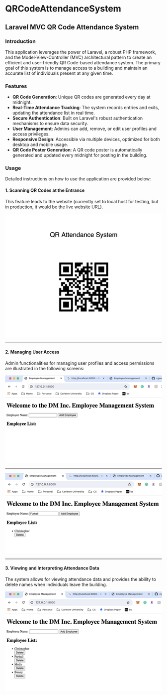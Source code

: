 # QRCodeAttendanceSystem

## Laravel MVC QR Code Attendance System

### Introduction

This application leverages the power of Laravel, a robust PHP framework, and the Model-View-Controller (MVC) architectural pattern to create an efficient and user-friendly QR Code-based attendance system. The primary goal of this system is to manage access to a building and maintain an accurate list of individuals present at any given time.

### Features

- **QR Code Generation**: Unique QR codes are generated every day at midnight.
- **Real-Time Attendance Tracking**: The system records entries and exits, updating the attendance list in real time.
- **Secure Authentication**: Built on Laravel's robust authentication mechanisms to ensure data security.
- **User Management**: Admins can add, remove, or edit user profiles and access privileges.
- **Responsive Design**: Accessible via multiple devices, optimized for both desktop and mobile usage.
- **QR Code Poster Generation**: A QR code poster is automatically generated and updated every midnight for posting in the building.

### Usage

Detailed instructions on how to use the application are provided below:

#### 1. Scanning QR Codes at the Entrance
This feature leads to the website (currently set to local host for testing, but in production, it would be the live website URL).

![QR Code Scanning](./Images/Poster.png)

---

#### 2. Managing User Access
Admin functionalities for managing user profiles and access permissions are illustrated in the following screens:

![User Management - Page One](./Images/Page-One.png)

---

![User Management - Page Two](./Images/Page-Two.png)

---

#### 3. Viewing and Interpreting Attendance Data
The system allows for viewing attendance data and provides the ability to delete names when individuals leave the building.

![Attendance Data - Page Three](./Images/Page-Three.png)

